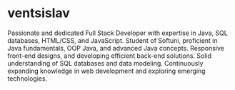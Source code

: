 # ventsislav
Passionate and dedicated Full Stack Developer with expertise in Java, SQL databases, HTML/CSS, and JavaScript. Student of Softuni, proficient in Java fundamentals, OOP Java, and advanced Java concepts. Responsive front-end designs, and developing efficient back-end solutions. Solid understanding of SQL databases and data modeling. Continuously expanding knowledge in web development and exploring emerging technologies.
